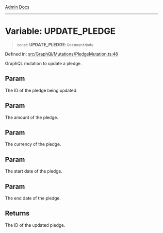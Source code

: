 [Admin Docs](/)

***

# Variable: UPDATE\_PLEDGE

> `const` **UPDATE\_PLEDGE**: `DocumentNode`

Defined in: [src/GraphQl/Mutations/PledgeMutation.ts:48](https://github.com/abhassen44/talawa-admin/blob/285f7384c3d26b5028a286d84f89b85120d130a2/src/GraphQl/Mutations/PledgeMutation.ts#L48)

GraphQL mutation to update a pledge.

## Param

The ID of the pledge being updated.

## Param

The amount of the pledge.

## Param

The currency of the pledge.

## Param

The start date of the pledge.

## Param

The end date of the pledge.

## Returns

The ID of the updated pledge.

